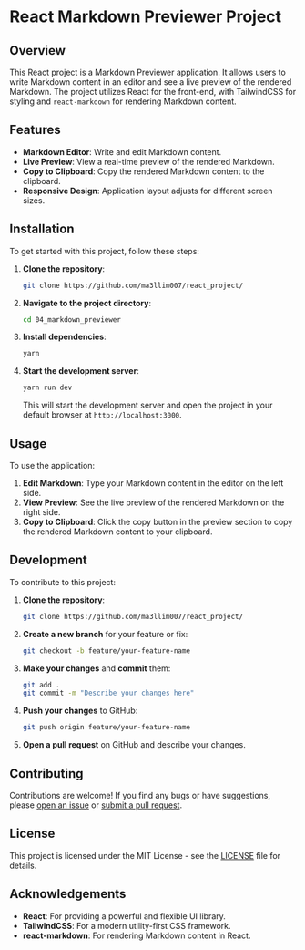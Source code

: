 # React Markdown Previewer Project

## Overview

This React project is a Markdown Previewer application. It allows users to write Markdown content in an editor and see a live preview of the rendered Markdown. The project utilizes React for the front-end, with TailwindCSS for styling and `react-markdown` for rendering Markdown content.

## Features

- **Markdown Editor**: Write and edit Markdown content.
- **Live Preview**: View a real-time preview of the rendered Markdown.
- **Copy to Clipboard**: Copy the rendered Markdown content to the clipboard.
- **Responsive Design**: Application layout adjusts for different screen sizes.

## Installation

To get started with this project, follow these steps:

1. **Clone the repository**:

    ```bash
    git clone https://github.com/ma3llim007/react_project/
    ```

2. **Navigate to the project directory**:

    ```bash
    cd 04_markdown_previewer
    ```

3. **Install dependencies**:

    ```bash
    yarn
    ```

4. **Start the development server**:

    ```bash
    yarn run dev
    ```

    This will start the development server and open the project in your default browser at `http://localhost:3000`.

## Usage

To use the application:

1. **Edit Markdown**: Type your Markdown content in the editor on the left side.
2. **View Preview**: See the live preview of the rendered Markdown on the right side.
3. **Copy to Clipboard**: Click the copy button in the preview section to copy the rendered Markdown content to your clipboard.

## Development

To contribute to this project:

1. **Clone the repository**:

    ```bash
    git clone https://github.com/ma3llim007/react_project/
    ```

2. **Create a new branch** for your feature or fix:

    ```bash
    git checkout -b feature/your-feature-name
    ```

3. **Make your changes** and **commit** them:

    ```bash
    git add .
    git commit -m "Describe your changes here"
    ```

4. **Push your changes** to GitHub:

    ```bash
    git push origin feature/your-feature-name
    ```

5. **Open a pull request** on GitHub and describe your changes.

## Contributing

Contributions are welcome! If you find any bugs or have suggestions, please [open an issue](https://github.com/ma3llim007/react_project/issues) or [submit a pull request](https://github.com/ma3llim007/react_project/pulls).

## License

This project is licensed under the MIT License - see the [LICENSE](LICENSE) file for details.

## Acknowledgements

- **React**: For providing a powerful and flexible UI library.
- **TailwindCSS**: For a modern utility-first CSS framework.
- **react-markdown**: For rendering Markdown content in React.
